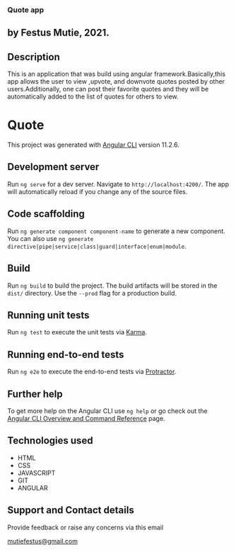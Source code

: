 ### Quote app
## by Festus Mutie, 2021.
## Description
This is an application that was build using angular framework.Basically,this app allows the user to view ,upvote, and downvote quotes posted by other users.Additionally, one can post their favorite quotes and they will be automatically added to the list of quotes for others to view.


# Quote

This project was generated with [Angular CLI](https://github.com/angular/angular-cli) version 11.2.6.

## Development server

Run `ng serve` for a dev server. Navigate to `http://localhost:4200/`. The app will automatically reload if you change any of the source files.

## Code scaffolding

Run `ng generate component component-name` to generate a new component. You can also use `ng generate directive|pipe|service|class|guard|interface|enum|module`.

## Build

Run `ng build` to build the project. The build artifacts will be stored in the `dist/` directory. Use the `--prod` flag for a production build.

## Running unit tests

Run `ng test` to execute the unit tests via [Karma](https://karma-runner.github.io).

## Running end-to-end tests

Run `ng e2e` to execute the end-to-end tests via [Protractor](http://www.protractortest.org/).

## Further help

To get more help on the Angular CLI use `ng help` or go check out the [Angular CLI Overview and Command Reference](https://angular.io/cli) page.

## Technologies used
* HTML
* CSS
* JAVASCRIPT
* GIT
* ANGULAR

## Support and Contact details
Provide feedback or raise any concerns via this email

mutiefestus@gmail.com
